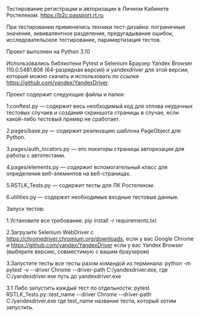 Тестирование регистрации и авторизации в Личном Кабинете Ростелеком. https://b2c.passport.rt.ru 

При тестировании применялись техники тест-дизайна: пограничные значения, эквивалентное разделение, предугадывание ошибок, исследовательское тестирование, парамертизация тестов. 

Проект выполнен на Python 3.10 

Использовались библиотеки Pytest и Selenium Браузер Yandex Browser 110.0.5481.806 (64-разрядная версия) и yandexdriver для этой версии, который можно скачать и использовать по ссылке https://github.com/yandex/YandexDriver. 

Проект содержит следующие файлы и папки: 

1.conftest.py — содержит весь необходимый код для отлова неудачных тестовых случаев и создания скриншота страницы в случае, если какой-либо тестовый пример не сработает. 

2.pages/base.py — содержит реализацию шаблона PageObject для Python. 

3.pages/auth_locators.py — это локаторы страницы авторизации для работы с автотестами. 

4.pages/elements.py — содержит вспомогательный класс для определения веб-элементов на веб-страницах. 

5.RSTLK_Tests.py — содержит тесты для ЛК Ростелеком.       

6.utilities.py — содержит необходимые входные тестовые данные.

Запуск тестов: 

1.Установите все требования: pip install -r requirements.txt 

2.Загрузите Selenium WebDriver с https://chromedriver.chromium.org/downloads, если у вас Google Chrome и https://github.com/yandex/YandexDriver если у вас Yandex Browser (выберите версию, совместимую с вашим браузером) 

3.Запустите тесты все тесты разом командой из терминала: python -m pytest -v --driver Chrome --driver-path C:/yandexdriver.exe, где C:/yandexdriver.exe путь до yandexdriver.exe
 
 3.1 Либо запустить каждый тест по отдельности: pytest RSTLK_Tests.py::test_name --driver Chrome --driver-path C:/yandexdriver.exe где test_name название теста, который хотим запустить.

